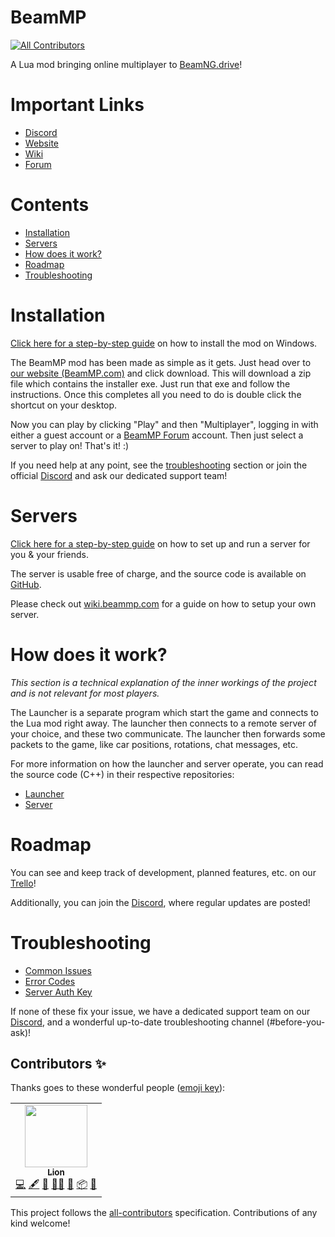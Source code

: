 # BeamMP
<!-- ALL-CONTRIBUTORS-BADGE:START - Do not remove or modify this section -->
[![All Contributors](https://img.shields.io/badge/all_contributors-1-orange.svg?style=flat-square)](#contributors-)
<!-- ALL-CONTRIBUTORS-BADGE:END -->
A Lua mod bringing online multiplayer to [BeamNG.drive](https://beamng.com)!

# Important Links

- [Discord](https://discord.gg/BeamMP)
- [Website](https://beammp.com)
- [Wiki](https://wiki.beammp.com)
- [Forum](https://forum.beammp.com)

# Contents
 - [Installation](#installation)
 - [Servers](#servers)
 - [How does it work?](#how-does-it-work)
 - [Roadmap](#roadmap)
 - [Troubleshooting](#troubleshooting)


# Installation

[Click here for a step-by-step guide](https://wiki.beammp.com/en/home/installation-guide) on how to install the mod on Windows.

The BeamMP mod has been made as simple as it gets. Just head over to [our website (BeamMP.com)](https://beammp.com) and click download. This will download a zip file which contains the installer exe. Just run that exe and follow the instructions. Once this completes all you need to do is double click the shortcut on your desktop. 

Now you can play by clicking "Play" and then "Multiplayer", logging in with either a guest account or a [BeamMP Forum](https://forum.beammp.com) account.
Then just select a server to play on! That's it! :)

If you need help at any point, see the [troubleshooting](#troubleshooting) section or join the official [Discord](https://discord.gg/BeamMP) and ask our dedicated support team!

# Servers

[Click here for a step-by-step guide](https://wiki.beammp.com/en/home/server-installation) on how to set up and run a server for you & your friends.

The server is usable free of charge, and the source code is available on [GitHub](https://github.com/BeamMP/BeamMP-Server).

Please check out [wiki.beammp.com](https://Wiki.beammp.com) for a guide on how to setup your own server.

# How does it work?
*This section is a technical explanation of the inner workings of the project and is not relevant for most players.*

The Launcher is a separate program which start the game and connects to the Lua mod right away. The launcher then connects to a remote server of your choice, and these two communicate. The launcher then forwards some packets to the game, like car positions, rotations, chat messages, etc.

For more information on how the launcher and server operate, you can read the source code (C++) in their respective repositories: 
- [Launcher](https://github.com/BeamMP/BeamMP-Launcher)
- [Server](https://github.com/BeamMP/BeamMP-Server)

# Roadmap
You can see and keep track of development, planned features, etc. on our [Trello](https://trello.com/b/Kw75j3zZ/beamngdrive-multiplayer)!

Additionally, you can join the [Discord](https://discord.gg/BeamMP), where regular updates are posted!

# Troubleshooting

- [Common Issues](https://forum.beammp.com/)
- [Error Codes](https://wiki.beammp.com/en/error-codes)
- [Server Auth Key](https://www.beammp.com/keymaster)

If none of these fix your issue, we have a dedicated support team on our [Discord](https://discord.gg/BeamMP), and a wonderful up-to-date troubleshooting channel (#before-you-ask)!

## Contributors ✨

Thanks goes to these wonderful people ([emoji key](https://allcontributors.org/docs/en/emoji-key)):

<!-- ALL-CONTRIBUTORS-LIST:START - Do not remove or modify this section -->
<!-- prettier-ignore-start -->
<!-- markdownlint-disable -->
<table>
  <tr>
    <td align="center"><a href="http://kortlepel.com"><img src="https://avatars.githubusercontent.com/u/29932116?v=4?s=100" width="100px;" alt=""/><br /><sub><b>Lion</b></sub></a><br /><a href="https://github.com/BeamMP/BeamMP/commits?author=lionkor" title="Code">💻</a> <a href="#content-lionkor" title="Content">🖋</a> <a href="https://github.com/BeamMP/BeamMP/commits?author=lionkor" title="Documentation">📖</a> <a href="#mentoring-lionkor" title="Mentoring">🧑‍🏫</a> <a href="#maintenance-lionkor" title="Maintenance">🚧</a> <a href="#platform-lionkor" title="Packaging/porting to new platform">📦</a> <a href="https://github.com/BeamMP/BeamMP/pulls?q=is%3Apr+reviewed-by%3Alionkor" title="Reviewed Pull Requests">👀</a></td>
  </tr>
</table>

<!-- markdownlint-restore -->
<!-- prettier-ignore-end -->

<!-- ALL-CONTRIBUTORS-LIST:END -->

This project follows the [all-contributors](https://github.com/all-contributors/all-contributors) specification. Contributions of any kind welcome!
